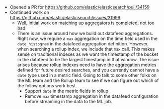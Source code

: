 * Opened a PR for https://github.com/elastic/elasticsearch/pull/34159
* Continued work on https://github.com/elastic/elasticsearch/issues/31999
   * Well, initial work on matching up aggregators is completed, not too bad
   * There is an issue around how we build out datafeed aggregations. Right now, we require a `max` aggregation on the time field used in the `date_histogram` in the datafeed aggregation definition. However, when searching a rollup index, we include that `max` call. This makes sense on traditional indexes as we want the timestamp of the bucket in the datafeed to be the largest timestamp in that window. The issue arises because rollup indexes need to have the aggregation metrics defined for future desired searches, and you currently cannot have a `date` type used in a metric field. Going to talk to some other folks on the ML team and the Rollup team to see if we can figure out which of the follow options work best.
      * Support `date` in the metric fields in rollup
      * Remove `max` timestamp aggregation in the datafeed configuration before streaming in the data to the ML job.
